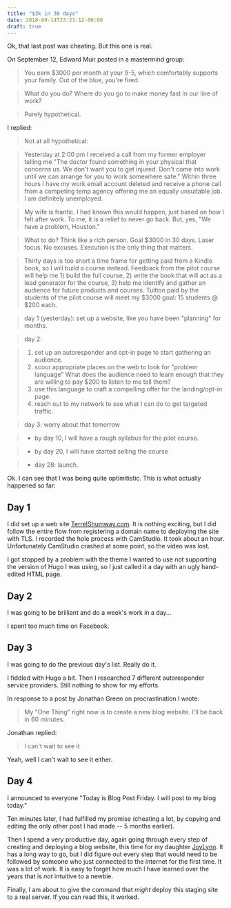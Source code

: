```yaml
---
title: "$3k in 30 days"
date: 2018-09-14T23:23:12-06:00
draft: true
---
```


Ok, that last post was cheating. But this one is real.

On September 12, Edward Muir posted in a mastermind group:

> You earn $3000 per month at your 9-5, which comfortably supports your family. Out of the blue, you're fired.

> What do you do?
> Where do you go to make money fast in our line of work?

> Purely hypothetical.

I replied:

> Not at all hypothetical:

> Yesterday at 2:00 pm I received a call from my former employer telling me "The doctor found something in your physical that concerns us. We don't want you to get injured. Don't come into work until we can arrange for you to work somewhere safe." Within three hours I have my work email account deleted and receive a phone call from a competing temp agency offering me an equally unsuitable job. I am definitely unemployed.

> My wife is frantic. I had known this would happen, just based on how I felt after work. To me, it is a relief to never go back. But, yes, "We have a problem, Houston."

> What to do? Think like a rich person. Goal $3000 in 30 days. Laser focus. No excuses. Execution is the only thing that matters.

> Thirty days is too short a time frame for getting paid from a Kindle book, so I will build a course instead. Feedback from the pilot course will help me 1) build the full course, 2) write the book that will act as a lead generator for the course, 3) help me identify and gather an audience for future products and courses. Tuition paid by the students of the pilot course will meet my $3000 goal: 15 students @ $200 each.

> day 1 (yesterday): set up a website, like you have been "planning" for months.

> day 2:

> 1. set up an autoresponder and opt-in page to start gathering an audience.
> 2. scour appropriate places on the web to look for "problem language" What does the audience need to learn enough that they are willing to pay $200 to listen to me tell them?
> 3. use this language to craft a compelling offer for the landing/opt-in page.
> 4. reach out to my network to see what I can do to get targeted traffic.

> day 3: worry about that tomorrow

> * by day 10, I will have a rough syllabus for the pilot course.

> * by day 20, I will have started selling the course

> * day 28: launch.

Ok. I can see that I was being quite optimitistic. This is what actually 
happened so far:

## Day 1

I did set up a web site [TerrelShumway.com](https://www.terrelshumway.com).
It is nothing exciting, but I did follow the entire flow from registering
a domain name to deploying the site with TLS. I recorded the hole process
with CamStudio. It took about an hour. Unfortunately CamStudio crashed
at some point, so the video was lost. 

I got stopped by a problem with the theme I wanted to use not supporting
the version of Hugo I was using, so I just called it a day with an ugly
hand-edited HTML page.

## Day 2

I was going to be brilliant and do a week's work in a day...

I spent too much time on Facebook.

## Day 3

I was going to do the previous day's list. Really do it.

I fiddled with Hugo a bit. Then I researched 7 different autoresponder
service providers. Still nothing to show for my efforts.

In response to a post by Jonathan Green on procrastination I wrote:

> My "One Thing" right now is to create a new blog website. I'll be back in 60 minutes.

Jonathan replied:

> I can't wait to see it

Yeah, well I can't wait to see it either.

## Day 4

I announced to everyone "Today is Blog Post Friday. I will post to my blog
today."

Ten minutes later, I had fulfilled my promise (cheating a lot, by copying 
and editing the only other post I had made -- 5 months earlier).

Then I spend a very productive day, again going through every step of 
creating and deploying a blog website, this time for my daughter [JoyLynn](https://joylynn.shumway.us/).
It has a long way to go, but I did figure out every step that would need
to be followed by someone who just connected to the internet for the first time.
It was a lot of work. It is easy to forget how much I have learned over
the years that is *not* intuitive to a newbie.

Finally, I am about to give the command that *might* deploy this staging 
site to a real server. If you can read this, it worked.




